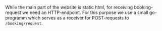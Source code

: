 While the main part of the website is static html, for receiving booking-request we need an HTTP-endpoint.
For this purpose we use a small go-programm which serves as a receiver for POST-requests to `/booking/request`.

